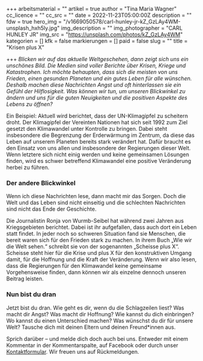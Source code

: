 +++
arbeitsmaterial = ""
artikel = true
author = "Tina Maria Wagner"
cc_licence = ""
cc_src = ""
date = 2022-11-23T05:00:00Z
description = ""
fdw = true
hero_img = "/v1669050578/carl-hunley-jr-kZ_GzLAy4WM-unsplash_hxh5ly.jpg"
img_description = ""
img_photographer = "CARL HUNLEY JR"
img_src = "https://unsplash.com/photos/kZ_GzLAy4WM"
kategorien = []
kfk = false
markierungen = []
paid = false
slug = ""
title = "Krisen plus X"

+++
_Blicken wir auf das aktuelle Weltgeschehen, dann zeigt sich uns ein unschönes Bild. Die Medien sind voller Berichte über Krisen, Kriege und Katastrophen. Ich möchte behaupten, dass sich die meisten von uns Frieden, einen gesunden Planeten und ein gutes Leben für alle wünschen. Deshalb machen diese Nachrichten Angst und oft hinterlassen sie ein Gefühl der Hilflosigkeit. Was können wir tun, um unseren Blickwinkel zu ändern und uns für die guten Neuigkeiten und die positiven Aspekte des Lebens zu öffnen?_

Ein Beispiel: Aktuell wird berichtet, dass der UN-Klimagipfel zu scheitern droht. Der Klimagipfel der Vereinten Nationen hat sich seit 1992 zum Ziel gesetzt den Klimawandel unter Kontrolle zu bringen. Dabei steht insbesondere die Begrenzung der Erderwärmung im Zentrum, da diese das Leben auf unserem Planeten bereits stark verändert hat. Dafür braucht es den Einsatz von uns allen und insbesondere der Regierungen dieser Welt. Wenn letztere sich nicht einig werden und keine gemeinsamen Lösungen finden, wird es schwer betreffend Klimawandel eine positive Veränderung herbei zu führen.

### Der andere Blickwinkel

Wenn ich diese Nachrichten lese, dann macht mir das Sorgen. Doch die Welt und das Leben sind nicht einseitig und die schlechten Nachrichten sind nicht das Ende der Geschichte.

Die Journalistin Ronja von Wurmb-Seibel hat während zwei Jahren aus Kriegsgebieten berichtet. Dabei ist ihr aufgefallen, dass auch dort ein Leben statt findet. In jeder noch so schweren Situation fand sie Menschen, die bereit waren sich für den Frieden stark zu machen. In ihrem Buch „Wie wir die Welt sehen.“ schreibt sie von der sogenannten „Scheisse plus X“. Scheisse steht hier für die Krise und plus X für den konstruktiven Umgang damit, für die Hoffnung und die Kraft der Veränderung. Wenn wir also lesen, dass die Regierungen für den Klimawandel keine gemeinsame Vorgehensweise finden, dann können wir als einzelne dennoch unseren Beitrag leisten.

### Nun bist du dran

Jetzt bist du dran. Wie geht es dir, wenn du die Schlagzeilen liest? Was macht dir Angst? Was macht dir Hoffnung? Wie kannst du dich einbringen? Wo kannst du einen Unterschied machen? Was wünschst du dir für unsere Welt? Tausche dich mit deinen Eltern und deinen Freund*innen aus.

Sprich darüber – und melde dich doch auch bei uns. Entweder mit einem Kommentar in der Kommentarspalte, auf Facebook oder durch unser [Kontaktformular](https://www.chinderzytig.ch/kontakt/). Wir freuen uns auf Rückmeldungen.